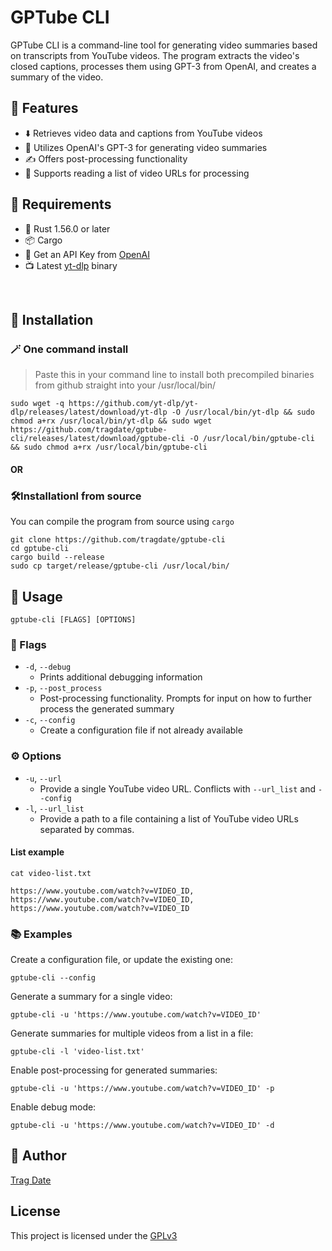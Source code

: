 # GPTube CLI

GPTube CLI is a command-line tool for generating video summaries based on transcripts from YouTube videos. The program extracts the video's closed captions, processes them using GPT-3 from OpenAI, and creates a summary of the video.

## 🚀 Features
- ⬇️ Retrieves video data and captions from YouTube videos
- 🤖 Utilizes OpenAI's GPT-3 for generating video summaries
- ✍️ Offers post-processing functionality
- 📃 Supports reading a list of video URLs for processing

##  📝 Requirements
- 🦀 Rust 1.56.0 or later
- 📦 Cargo
- 🧠 Get an API Key from [OpenAI](https://platform.openai.com/) 
- 📺 Latest [yt-dlp](https://github.com/yt-dlp/yt-dlp) binary

<br>

## 💾 Installation

### 🪄 One command install 
> Paste this in your command line to install both precompiled binaries from github straight into your /usr/local/bin/

```shell
sudo wget -q https://github.com/yt-dlp/yt-dlp/releases/latest/download/yt-dlp -O /usr/local/bin/yt-dlp && sudo chmod a+rx /usr/local/bin/yt-dlp && sudo wget https://github.com/tragdate/gptube-cli/releases/latest/download/gptube-cli -O /usr/local/bin/gptube-cli && sudo chmod a+rx /usr/local/bin/gptube-cli
```
#### OR

### 🛠Installationl from source
You can compile the program from source using `cargo`
```command-line
git clone https://github.com/tragdate/gptube-cli
cd gptube-cli
cargo build --release
sudo cp target/release/gptube-cli /usr/local/bin/
```

## 📍 Usage
```plaintext
gptube-cli [FLAGS] [OPTIONS]
```

### 🚩 Flags

- `-d`, `--debug`
  * Prints additional debugging information
- `-p`, `--post_process`
  * Post-processing functionality. Prompts for input on how to further process the generated summary
- `-c`, `--config`
  * Create a configuration file if not already available

### ⚙ Options

- `-u`, `--url`
  * Provide a single YouTube video URL. Conflicts with `--url_list` and `--config`
- `-l`, `--url_list`
  * Provide a path to a file containing a list of YouTube video URLs separated by commas.

#### List example
`cat video-list.txt`
```
https://www.youtube.com/watch?v=VIDEO_ID,
https://www.youtube.com/watch?v=VIDEO_ID,
https://www.youtube.com/watch?v=VIDEO_ID
```
### 📚 Examples

Create a configuration file, or update the existing one:
```plaintext
gptube-cli --config
```

Generate a summary for a single video:
```plaintext
gptube-cli -u 'https://www.youtube.com/watch?v=VIDEO_ID'
```

Generate summaries for multiple videos from a list in a file:
```plaintext
gptube-cli -l 'video-list.txt'
```

Enable post-processing for generated summaries:
```plaintext
gptube-cli -u 'https://www.youtube.com/watch?v=VIDEO_ID' -p
```

Enable debug mode:
```plaintext
gptube-cli -u 'https://www.youtube.com/watch?v=VIDEO_ID' -d
```

## 🥷 Author
[Trag Date](https://tragdate.ninja)

## License
This project is licensed under the [GPLv3](https://choosealicense.com/licenses/gpl-3.0/)
